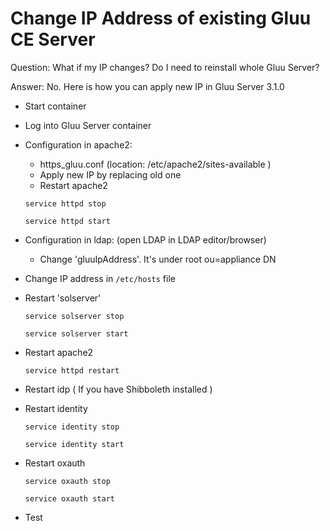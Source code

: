 # Change IP Address of existing Gluu CE Server

Question: What if my IP changes? Do I need to reinstall whole Gluu Server? 

Answer: No. Here is how you can apply new IP in Gluu Server 3.1.0

- Start container
- Log into Gluu Server container
- Configuration in apache2: 
    - https_gluu.conf (location: /etc/apache2/sites-available )
    - Apply new IP by replacing old one
    - Restart apache2
    
    `service httpd stop`
    
    `service httpd start`
    
- Configuration in ldap: (open LDAP in LDAP editor/browser)
    - Change 'gluuIpAddress'. It's under root ou=appliance DN
- Change IP address in `/etc/hosts` file
- Restart 'solserver'

    `service solserver stop`
    
    `service solserver start`
    
- Restart apache2

    `service httpd restart`
    
- Restart idp ( If you have Shibboleth installed )
- Restart identity

    `service identity stop`
    
    `service identity start`
    
- Restart oxauth

    `service oxauth stop`
    
    `service oxauth start`
    
- Test